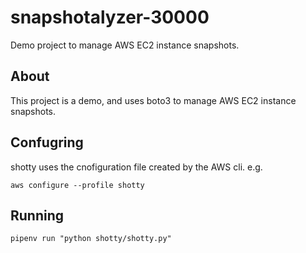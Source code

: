 # snapshotalyzer-30000

Demo project to manage AWS EC2 instance snapshots.

## About

This project is a demo, and uses boto3 to manage AWS EC2 instance snapshots.

## Confugring

shotty uses the cnofiguration file created by the AWS cli. e.g.

`aws configure --profile shotty`

## Running

`pipenv run "python shotty/shotty.py"`
